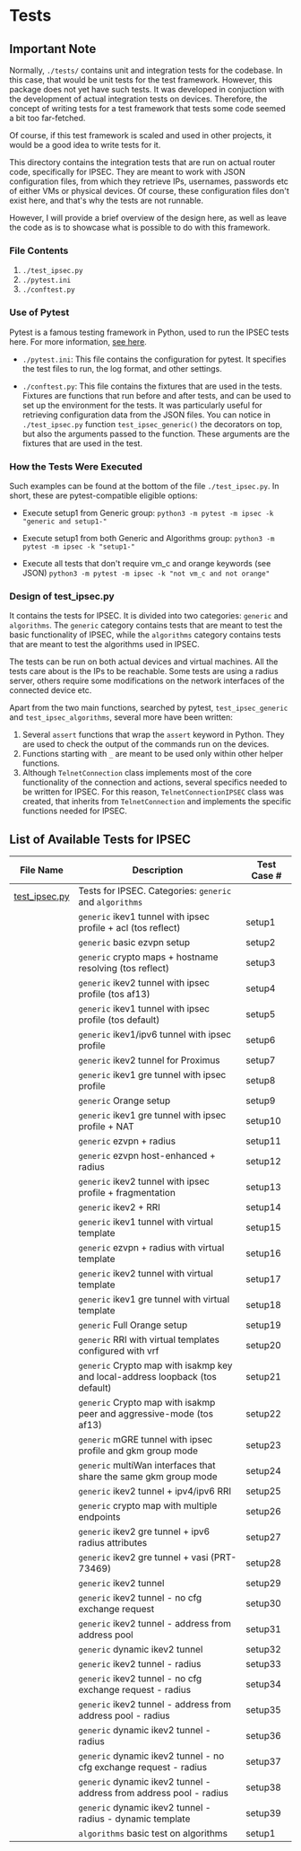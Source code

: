 # Tests

## Important Note

Normally, `./tests/` contains unit and integration tests for the codebase. In this case, that would be unit tests for the test framework. However, this package does not yet have such tests. It was developed in conjuction with the development of actual integration tests on devices. Therefore, the concept of writing tests for a test framework that tests some code seemed a bit too far-fetched.

Of course, if this test framework is scaled and used in other projects, it would be a good idea to write tests for it.

This directory contains the integration tests that are run on actual router code, specifically for IPSEC. They are meant to work with JSON configuration files, from which they retrieve IPs, usernames, passwords etc of either VMs or physical devices. Of course, these configuration files don't exist here, and that's why the tests are not runnable.

However, I will provide a brief overview of the design here, as well as leave the code as is to showcase what is possible to do with this framework.

### File Contents

1. `./test_ipsec.py`
2. `./pytest.ini`
3. `./conftest.py`

### Use of Pytest

Pytest is a famous testing framework in Python, used to run the IPSEC tests here. For more information, [see here](https://docs.pytest.org/en/stable/contents.html).

- `./pytest.ini`: This file contains the configuration for pytest. It specifies the test files to run, the log format, and other settings.

- `./conftest.py`: This file contains the fixtures that are used in the tests. Fixtures are functions that run before and after tests, and can be used to set up the environment for the tests. It was particularly useful for retrieving configuration data from the JSON files. You can notice in `./test_ipsec.py` function `test_ipsec_generic()` the decorators on top, but also the arguments passed to the function. These arguments are the fixtures that are used in the test.

### How the Tests Were Executed

Such examples can be found at the bottom of the file `./test_ipsec.py`. In short, these are pytest-compatible eligible options:

- Execute setup1 from Generic group:
  `python3 -m pytest -m ipsec -k "generic and setup1-"`

- Execute setup1 from both Generic and Algorithms group:
  `python3 -m pytest -m ipsec -k "setup1-"`

- Execute all tests that don't require vm_c and orange keywords (see JSON)
  `python3 -m pytest -m ipsec -k "not vm_c and not orange"`

### Design of test_ipsec.py

It contains the tests for IPSEC. It is divided into two categories: `generic` and `algorithms`. The `generic` category contains tests that are meant to test the basic functionality of IPSEC, while the `algorithms` category contains tests that are meant to test the algorithms used in IPSEC.

The tests can be run on both actual devices and virtual machines. All the tests care about is the IPs to be reachable. Some tests are using a radius server, others require some modifications on the network interfaces of the connected device etc.

Apart from the two main functions, searched by pytest, `test_ipsec_generic` and `test_ipsec_algorithms`, several more have been written:

1. Several `assert` functions that wrap the `assert` keyword in Python. They are used to check the output of the commands run on the devices.
2. Functions starting with `_` are meant to be used only within other helper functions.
3. Although `TelnetConnection` class implements most of the core functionality of the connection and actions, several specifics needed to be written for IPSEC. For this reason, `TelnetConnectionIPSEC` class was created, that inherits from `TelnetConnection` and implements the specific functions needed for IPSEC.

## List of Available Tests for IPSEC

| File Name   | Description                                         | Test Case #                          |
|-------------|-----------------------------------------------------|--------------------------------------|
| [test_ipsec.py](./test_ipsec.py) | Tests for IPSEC. Categories: `generic` and `algorithms`     |         |
| | `generic` ikev1 tunnel with ipsec profile + acl (tos reflect)                                | setup1  |
| | `generic` basic ezvpn setup                                                                  | setup2  |
| | `generic` crypto maps + hostname resolving (tos reflect)                                     | setup3  |
| | `generic` ikev2 tunnel with ipsec profile (tos af13)                                         | setup4  |
| | `generic` ikev1 tunnel with ipsec profile (tos default)                                      | setup5  |
| | `generic` ikev1/ipv6 tunnel with ipsec profile                                               | setup6  |
| | `generic` ikev2 tunnel for Proximus                                                          | setup7  |
| | `generic` ikev1 gre tunnel with ipsec profile                                                | setup8  |
| | `generic` Orange setup                                                                       | setup9  |
| | `generic` ikev1 gre tunnel with ipsec profile + NAT                                          | setup10 |
| | `generic` ezvpn + radius                                                                     | setup11 |
| | `generic` ezvpn host-enhanced + radius                                                       | setup12 |
| | `generic` ikev2 tunnel with ipsec profile + fragmentation                                    | setup13 |
| | `generic` ikev2 + RRI                                                                        | setup14 |
| | `generic` ikev1 tunnel with virtual template                                                 | setup15 |
| | `generic` ezvpn + radius with virtual template                                               | setup16 |
| | `generic` ikev2 tunnel with virtual template                                                 | setup17 |
| | `generic` ikev1 gre tunnel with virtual template                                             | setup18 |
| | `generic` Full Orange setup                                                                  | setup19 |
| | `generic` RRI with virtual templates configured with vrf                                     | setup20 |
| | `generic` Crypto map with isakmp key and local-address loopback (tos default)                | setup21 |
| | `generic` Crypto map with isakmp peer and aggressive-mode (tos af13)                         | setup22 |
| | `generic` mGRE tunnel with ipsec profile and gkm group mode                                  | setup23 |
| | `generic` multiWan interfaces that share the same gkm group mode                             | setup24 |
| | `generic` ikev2 tunnel + ipv4/ipv6 RRI                                                       | setup25 |
| | `generic` crypto map with multiple endpoints                                                 | setup26 |
| | `generic` ikev2 gre tunnel + ipv6 radius attributes                                          | setup27 |
| | `generic` ikev2 gre tunnel + vasi (PRT-73469)                                                | setup28 |
| | `generic` ikev2 tunnel                                                                       | setup29 |
| | `generic` ikev2 tunnel - no cfg exchange request                                             | setup30 |
| | `generic` ikev2 tunnel - address from address pool                                           | setup31 |
| | `generic` dynamic ikev2 tunnel                                                               | setup32 |
| | `generic` ikev2 tunnel - radius                                                              | setup33 |
| | `generic` ikev2 tunnel - no cfg exchange request - radius                                    | setup34 |
| | `generic` ikev2 tunnel - address from address pool - radius                                  | setup35 |
| | `generic` dynamic ikev2 tunnel - radius                                                      | setup36 |
| | `generic` dynamic ikev2 tunnel - no cfg exchange request - radius                            | setup37 |
| | `generic` dynamic ikev2 tunnel - address from address pool - radius                          | setup38 |
| | `generic` dynamic ikev2 tunnel - radius - dynamic template                                   | setup39 |
| | `algorithms` basic test on algorithms                                                        | setup1  |
